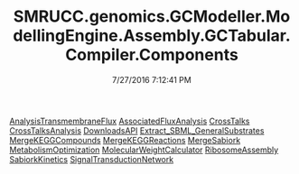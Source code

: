 ﻿---
title: SMRUCC.genomics.GCModeller.ModellingEngine.Assembly.GCTabular.Compiler.Components
date: 7/27/2016 7:12:41 PM
---

[AnalysisTransmembraneFlux](T-SMRUCC.genomics.GCModeller.ModellingEngine.Assembly.GCTabular.Compiler.Components.AnalysisTransmembraneFlux.html)
[AssociatedFluxAnalysis](T-SMRUCC.genomics.GCModeller.ModellingEngine.Assembly.GCTabular.Compiler.Components.AssociatedFluxAnalysis.html)
[CrossTalks](T-SMRUCC.genomics.GCModeller.ModellingEngine.Assembly.GCTabular.Compiler.Components.CrossTalks.html)
[CrossTalksAnalysis](T-SMRUCC.genomics.GCModeller.ModellingEngine.Assembly.GCTabular.Compiler.Components.CrossTalksAnalysis.html)
[DownloadsAPI](T-SMRUCC.genomics.GCModeller.ModellingEngine.Assembly.GCTabular.Compiler.Components.DownloadsAPI.html)
[Extract_SBML_GeneralSubstrates](T-SMRUCC.genomics.GCModeller.ModellingEngine.Assembly.GCTabular.Compiler.Components.Extract_SBML_GeneralSubstrates.html)
[MergeKEGGCompounds](T-SMRUCC.genomics.GCModeller.ModellingEngine.Assembly.GCTabular.Compiler.Components.MergeKEGGCompounds.html)
[MergeKEGGReactions](T-SMRUCC.genomics.GCModeller.ModellingEngine.Assembly.GCTabular.Compiler.Components.MergeKEGGReactions.html)
[MergeSabiork](T-SMRUCC.genomics.GCModeller.ModellingEngine.Assembly.GCTabular.Compiler.Components.MergeSabiork.html)
[MetabolismOptimization](T-SMRUCC.genomics.GCModeller.ModellingEngine.Assembly.GCTabular.Compiler.Components.MetabolismOptimization.html)
[MolecularWeightCalculator](T-SMRUCC.genomics.GCModeller.ModellingEngine.Assembly.GCTabular.Compiler.Components.MolecularWeightCalculator.html)
[RibosomeAssembly](T-SMRUCC.genomics.GCModeller.ModellingEngine.Assembly.GCTabular.Compiler.Components.RibosomeAssembly.html)
[SabiorkKinetics](T-SMRUCC.genomics.GCModeller.ModellingEngine.Assembly.GCTabular.Compiler.Components.SabiorkKinetics.html)
[SignalTransductionNetwork](T-SMRUCC.genomics.GCModeller.ModellingEngine.Assembly.GCTabular.Compiler.Components.SignalTransductionNetwork.html)
